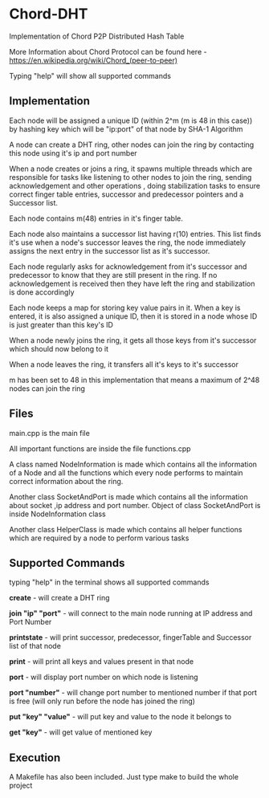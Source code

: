 # Chord-DHT
Implementation of Chord P2P Distributed Hash Table

More Information about Chord Protocol can be found here - https://en.wikipedia.org/wiki/Chord_(peer-to-peer)

Typing "help" will show all supported commands


## Implementation ##
Each node will be assigned a unique ID (within 2^m (m is 48 in this case)) by hashing key which will be "ip:port" of that node by SHA-1 Algorithm

A node can create a DHT ring, other nodes can join the ring by contacting this node using it's ip and port number

When a node creates or joins a ring, it spawns multiple threads which are responsible for tasks like listening to other nodes to join the
ring, sending acknowledgement and other operations , doing stabilization tasks to ensure correct finger table entries, successor 
and predecessor pointers and a Successor list.

Each node contains m(48) entries in it's finger table.

Each node also maintains a successor list having r(10) entries. This list finds it's use when a node's  successor leaves the ring,
the node immediately assigns the next entry in the successor list as it's successor.

Each node regularly asks for acknowledgement from it's successor and predecessor to know that they are still present in the ring. If
no acknowledgement is received then they have left the ring and stabilization is done accordingly

Each node keeps a map for storing key value pairs in it. When a key is entered, it is also assigned a unique ID, then it is stored in 
a node whose ID is just greater than this key's ID

When a node newly joins the ring, it gets all those keys from it's successor which should now belong to it

When a node leaves the ring, it transfers all it's keys to it's successor

m has been set to 48 in this implementation that means a maximum of 2^48 nodes can join the ring

## Files ##

main.cpp is the main file

All important functions are inside the file functions.cpp

A class named NodeInformation is made which contains all the information of a Node and all the functions which every node performs
to maintain correct information about the ring. 

Another class SocketAndPort is made which contains
all the information about socket ,ip address and port number. Object of class SocketAndPort is inside NodeInformation class

Another class HelperClass is made which contains all helper functions which are required by a node to perform various tasks


## Supported Commands ##

typing "help" in the terminal shows all supported commands

__create__ - will create a DHT ring

__join "ip" "port"__ - will connect to the main node running at IP address <ip> and Port Number <port>

__printstate__ - will print successor, predecessor, fingerTable and Successor list of that node

__print__ - will print all keys and values present in that node

__port__ - will display port number on which node is listening

__port "number"__ - will change port number to mentioned number if that port is free (will only run before the node has joined the ring)

__put "key" "value"__ - will put key and value to the node it belongs to

__get "key"__ - will get value of mentioned key


## Execution ##

A Makefile has also been included. Just type make to build the whole project
